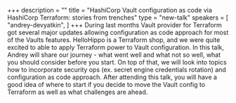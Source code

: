 +++
description = ""
title = "HashiCorp Vault configuration as code via HashiCorp Terraform: stories from trenches"
type = "new-talk"
speakers = [
        "andrey-devyatkin",
]
+++
During last months Vault provider for Terraform got several major updates allowing configuration as code approach for most of the Vaults features. HelloHippo is a Terraform shop, and we were quite excited to able to apply Terraform power to Vault configuration. In this talk, Andrey will share our journey - what went well and what not so well, what you should consider before you start. On top of that, we will look into topics how to incorporate security ops (ex. secret engine credentials rotation) and configuration as code approach. After attending this talk, you will have a good idea of where to start if you decide to move the Vault config to Terraform as well as what challenges are ahead.